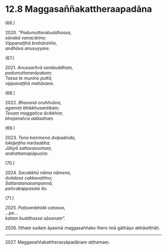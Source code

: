 # 12.8 Maggasaññakattheraapadāna

(66.)

2020\. _“Padumuttarabuddhassa,_  
_sāvakā vanacārino;_  
_Vippanaṭṭhā brahāraññe,_  
_andhāva anusuyyare._  

(67.)

2021\. _Anussaritvā sambuddhaṃ,_  
_padumuttaranāyakaṃ;_  
_Tassa te munino puttā,_  
_vippanaṭṭhā mahāvane._  

(68.)

2022\. _Bhavanā oruhitvāna,_  
_agamiṃ bhikkhusantikaṃ;_  
_Tesaṃ maggañca ācikkhiṃ,_  
_bhojanañca adāsahaṃ._  

(69.)

2023\. _Tena kammena dvipadinda,_  
_lokajeṭṭha narāsabha;_  
_Jātiyā sattavassohaṃ,_  
_arahattamapāpuṇiṃ._  

(70.)

2024\. _Sacakkhū nāma nāmena,_  
_dvādasa cakkavattino;_  
_Sattaratanasampannā,_  
_pañcakappasate ito._  

(71.)

2025\. _Paṭisambhidā catasso,_  
_…pe…_  
_kataṃ buddhassa sāsanaṃ”._  

2026\. Itthaṃ sudaṃ āyasmā maggasaññako thero imā gāthāyo abhāsitthāti.

---

2027\. Maggasaññakattherassāpadānaṃ aṭṭhamaṃ.
